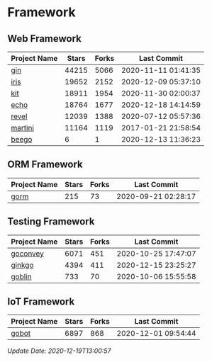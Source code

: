 # Framework

## Web Framework
| Project Name | Stars | Forks | Last Commit |
| ------------ | ----- | ----- | ----------- |
| [gin](https://github.com/gin-gonic/gin) | 44215 | 5066 | 2020-11-11 01:41:35 |
| [iris](https://github.com/kataras/iris) | 19652 | 2152 | 2020-12-09 05:37:10 |
| [kit](https://github.com/go-kit/kit) | 18911 | 1954 | 2020-11-30 02:00:37 |
| [echo](https://github.com/labstack/echo) | 18764 | 1677 | 2020-12-18 14:14:59 |
| [revel](https://github.com/revel/revel) | 12039 | 1388 | 2020-07-12 05:57:36 |
| [martini](https://github.com/go-martini/martini) | 11164 | 1119 | 2017-01-21 21:58:54 |
| [beego](https://github.com/astaxie/beego) | 6 | 1 | 2020-12-13 11:36:23 |

## ORM Framework
| Project Name | Stars | Forks | Last Commit |
| ------------ | ----- | ----- | ----------- |
| [gorm](https://github.com/jinzhu/gorm) | 215 | 73 | 2020-09-21 02:28:17 |

## Testing Framework
| Project Name | Stars | Forks | Last Commit |
| ------------ | ----- | ----- | ----------- |
| [goconvey](https://github.com/smartystreets/goconvey) | 6071 | 451 | 2020-10-25 17:47:07 |
| [ginkgo](https://github.com/onsi/ginkgo) | 4394 | 411 | 2020-12-15 23:25:27 |
| [goblin](https://github.com/franela/goblin) | 733 | 70 | 2020-10-06 15:55:58 |

## IoT Framework
| Project Name | Stars | Forks | Last Commit |
| ------------ | ----- | ----- | ----------- |
| [gobot](https://github.com/hybridgroup/gobot) | 6897 | 868 | 2020-12-01 09:54:44 |

*Update Date: 2020-12-19T13:00:57*